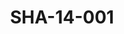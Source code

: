---
pid: SHA-14-001
title: SHA-14-001
language: en
collection: Sharhabil Ahmed
original_label: 
rights: Sharhabil Ahmed
location_of_original: Sharhabil Ahmed
photographer_or_studio: 
scanned_from: photograph 10.5 by 16
_date: '1963'
location: Khartoum
description: Hassan Saroji and Sharhabil Ahmed
additional_notes: 
permission_display: 'yes'
on_server: 'no'
on_website: 'no'
permalink: "/archive/en/sha-14-001.html"
layout: photo-page
---